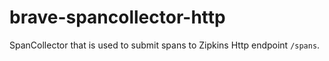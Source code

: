 # brave-spancollector-http #

SpanCollector that is used to submit spans to Zipkins Http endpoint `/spans`.

